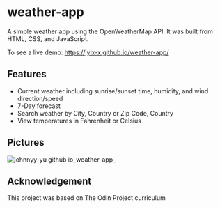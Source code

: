 # weather-app

A simple weather app using the OpenWeatherMap API. It was built from HTML, CSS, and JavaScript.


To see a live demo: https://jylx-x.github.io/weather-app/

<h2>Features</h2>
  <ul>
    <li>Current weather including sunrise/sunset time, humidity, and wind direction/speed</li>
    <li>7-Day forecast</li>
    <li>Search weather by City, Country or Zip Code, Country</li>
    <li>View temperatures in Fahrenheit or Celsius</li>
  </ul>
  
 <h2>Pictures</h2>
  
![johnnyy-yu github io_weather-app_](https://user-images.githubusercontent.com/93222500/147866280-e925a691-553b-4e39-bffc-9173d3e88c49.png)

<h2>Acknowledgement</h2>

This project was based on The Odin Project curriculum
